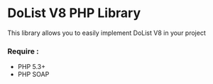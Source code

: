 # DoList V8 PHP Library
This library allows you to easily implement DoList V8 in your project

### Require : 
* PHP 5.3+
* PHP SOAP